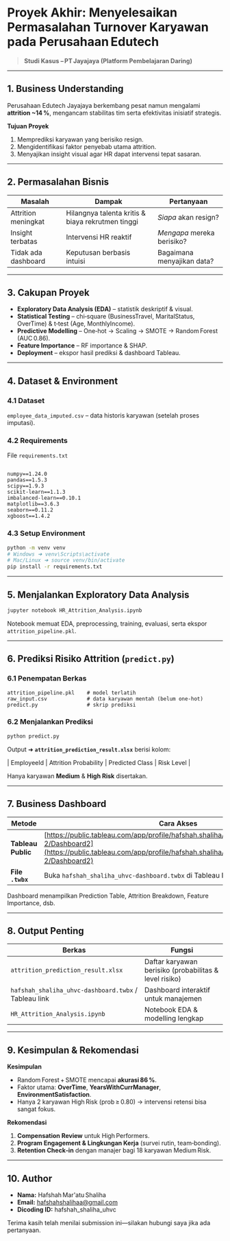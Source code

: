 # Proyek Akhir: Menyelesaikan Permasalahan Turnover Karyawan pada Perusahaan Edutech  
> **Studi Kasus – PT Jayajaya (Platform Pembelajaran Daring)**

---

## 1. Business Understanding  
Perusahaan Edutech Jayajaya berkembang pesat namun mengalami **attrition ~14 %**, mengancam stabilitas tim serta efektivitas inisiatif strategis.

**Tujuan Proyek**  

1. Memprediksi karyawan yang berisiko resign.  
2. Mengidentifikasi faktor penyebab utama attrition.  
3. Menyajikan insight visual agar HR dapat intervensi tepat sasaran.

---

## 2. Permasalahan Bisnis  
| Masalah | Dampak | Pertanyaan |
|---------|--------|-----------|
| Attrition meningkat | Hilangnya talenta kritis & biaya rekrutmen tinggi | *Siapa* akan resign? |
| Insight terbatas | Intervensi HR reaktif | *Mengapa* mereka berisiko? |
| Tidak ada dashboard | Keputusan berbasis intuisi | Bagaimana menyajikan data? |

---

## 3. Cakupan Proyek  
- **Exploratory Data Analysis (EDA)** – statistik deskriptif & visual.  
- **Statistical Testing** – chi‑square (BusinessTravel, MaritalStatus, OverTime) & t‑test (Age, MonthlyIncome).  
- **Predictive Modelling** – One‑hot → Scaling → SMOTE → Random Forest (AUC 0.86).  
- **Feature Importance** – RF importance & SHAP.  
- **Deployment** – ekspor hasil prediksi & dashboard Tableau.

---

## 4. Dataset & Environment  

### 4.1 Dataset  
`employee_data_imputed.csv` – data historis karyawan (setelah proses imputasi).

### 4.2 Requirements  
File `requirements.txt`  


```

numpy==1.24.0
pandas==1.5.3
scipy==1.9.3
scikit-learn==1.1.3
imbalanced-learn==0.10.1
matplotlib==3.6.3
seaborn==0.11.2
xgboost==1.4.2

````

### 4.3 Setup Environment  

```bash
python -m venv venv
# Windows ➜ venv\Scripts\activate
# Mac/Linux ➜ source venv/bin/activate
pip install -r requirements.txt
````

---

## 5. Menjalankan Exploratory Data Analysis

```bash
jupyter notebook HR_Attrition_Analysis.ipynb
```

Notebook memuat EDA, preprocessing, training, evaluasi, serta ekspor `attrition_pipeline.pkl`.

---

## 6. Prediksi Risiko Attrition (`predict.py`)

### 6.1 Penempatan Berkas

```
attrition_pipeline.pkl    # model terlatih
raw_input.csv             # data karyawan mentah (belum one‑hot)
predict.py                # skrip prediksi
```

### 6.2 Menjalankan Prediksi

```bash
python predict.py
```

Output ➜ **`attrition_prediction_result.xlsx`** berisi kolom:

\| EmployeeId | Attrition Probability | Predicted Class | Risk Level |

Hanya karyawan **Medium** & **High Risk** disertakan.

---

## 7. Business Dashboard

| Metode             | Cara Akses                                                                                                                                                                                 |
| ------------------ | ------------------------------------------------------------------------------------------------------------------------------------------------------------------------------------------ |
| **Tableau Public** | [https://public.tableau.com/app/profile/hafshah.shaliha/viz/HRAnalysisDashboard-2/Dashboard2](https://public.tableau.com/app/profile/hafshah.shaliha/viz/HRAnalysisDashboard-2/Dashboard2) |
| **File `.twbx`**   | Buka `hafshah_shaliha_uhvc-dashboard.twbx` di Tableau Desktop → Dashboard 2                                                                                                                         |

Dashboard menampilkan Prediction Table, Attrition Breakdown, Feature Importance, dsb.

---

## 8. Output Penting

| Berkas                                      | Fungsi                                                 |
| ------------------------------------------- | ------------------------------------------------------ |
| `attrition_prediction_result.xlsx`          | Daftar karyawan berisiko (probabilitas & level risiko) |
| `hafshah_shaliha_uhvc-dashboard.twbx` / Tableau link | Dashboard interaktif untuk manajemen                   |
| `HR_Attrition_Analysis.ipynb`               | Notebook EDA & modelling lengkap                       |

---

## 9. Kesimpulan & Rekomendasi

**Kesimpulan**

* Random Forest + SMOTE mencapai **akurasi 86 %**.
* Faktor utama: **OverTime**, **YearsWithCurrManager**, **EnvironmentSatisfaction**.
* Hanya 2 karyawan High Risk (prob ≥ 0.80) → intervensi retensi bisa sangat fokus.

**Rekomendasi**

1. **Compensation Review** untuk High Performers.
2. **Program Engagement & Lingkungan Kerja** (survei rutin, team‑bonding).
3. **Retention Check‑in** dengan manajer bagi 18 karyawan Medium Risk.

---

## 10. Author

* **Nama:** Hafshah Mar'atu Shaliha
* **Email:** [hafshahshalihaa@gmail.com](mailto:hafshahshalihaa@gmail.com)
* **Dicoding ID:** hafshah\_shaliha\_uhvc

Terima kasih telah menilai submission ini—silakan hubungi saya jika ada pertanyaan.

```


